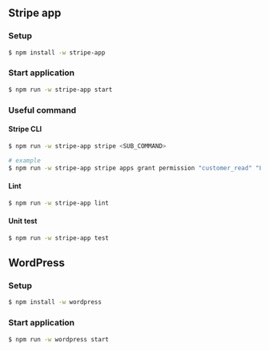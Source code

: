 
## Stripe app

### Setup

```bash
$ npm install -w stripe-app
```

### Start application

```bash
$ npm run -w stripe-app start
```

### Useful command

#### Stripe CLI

```bash
$ npm run -w stripe-app stripe <SUB_COMMAND>

# example
$ npm run -w stripe-app stripe apps grant permission "customer_read" "List the customer names"
```

#### Lint

```bash
$ npm run -w stripe-app lint
```

#### Unit test
```bash
$ npm run -w stripe-app test
```

## WordPress

### Setup

```bash
$ npm install -w wordpress
```

### Start application

```bash
$ npm run -w wordpress start
```